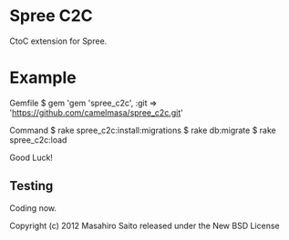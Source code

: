 Spree C2C
========

CtoC extension for Spree.


Example
=======

Gemfile
    $ gem 'gem 'spree_c2c', :git => 'https://github.com/camelmasa/spree_c2c.git' 

Command
    $ rake spree_c2c:install:migrations
    $ rake db:migrate
    $ rake spree_c2c:load

Good Luck!

Testing
-------

Coding now.

Copyright (c) 2012 Masahiro Saito released under the New BSD License
